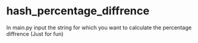 
# hash_percentage_diffrence
In main.py input the string for which you want to calculate the percentage diffrence 
(Just for fun)
